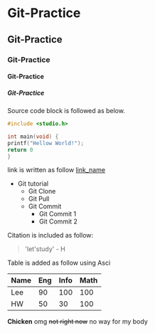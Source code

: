 # Git-Practice
## Git-Practice
### Git-Practice
#### Git-Practice
##### Git-Practice


Source code block is followed as below. 

```c
#include <studio.h>

int main(void) {
printf("Hellow World!");
return 0
}

```


link is written as follow
[link_name](https://blog.naver.com/dkfjalsfs)


* Git tutorial
  * Git Clone
  * Git Pull
  * Git Commit
    * Git Commit 1
    * Git Commit 2

Citation is included as follow:
> 'let'study' - H


Table is added as follow using Asci

Name|Eng|Info|Math
---|---|---|---|
Lee|90|100|100
HW|50|30|100


**Chicken** omg ~~not right now~~ no way for my body




